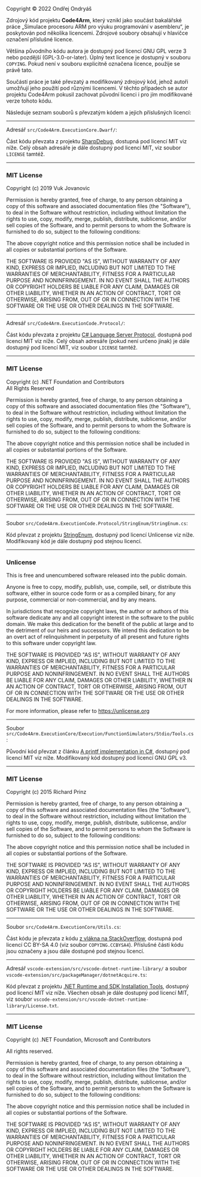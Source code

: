 Copyright © 2022 Ondřej Ondryáš

Zdrojový kód projektu **Code4Arm**, který vznikl jako součást bakalářské práce „Simulace procesoru ARM pro výuku programování v asembleru“, je poskytován pod několika licencemi. Zdrojové soubory obsahují v hlavičce označení příslušné licence.

Většina původního kódu autora je dostupný pod licencí GNU GPL verze 3 nebo pozdější (GPL-3.0-or-later). Úplný text licence je dostupný v souboru `COPYING`. Pokud není v souboru explicitně označena licence, použije se právě tato.

Součástí práce je také převzatý a modifikovaný zdrojový kód, jehož autoři umožňují jeho použití pod různými licencemi. V těchto případech se autor projektu Code4Arm pokusil zachovat původní licenci i pro jím modifikované verze tohoto kódu.

Následuje seznam souborů s převzatým kódem a jejich příslušných licencí:

---

Adresář `src/Code4Arm.ExecutionCore.Dwarf/`: 

Část kódu převzata z projektu [SharpDebug](https://github.com/southpolenator/SharpDebug), dostupná pod licencí MIT viz níže. Celý obsah adresáře je dále dostupný pod licencí MIT, viz soubor `LICENSE` tamtéž.

---

### MIT License

Copyright (c) 2019 Vuk Jovanovic

Permission is hereby granted, free of charge, to any person obtaining a copy of this software and associated documentation files (the "Software"), to deal in the Software without restriction, including without limitation the rights to use, copy, modify, merge, publish, distribute, sublicense, and/or sell copies of the Software, and to permit persons to whom the Software is furnished to do so, subject to the following conditions:

The above copyright notice and this permission notice shall be included in all copies or substantial portions of the Software.

THE SOFTWARE IS PROVIDED "AS IS", WITHOUT WARRANTY OF ANY KIND, EXPRESS OR IMPLIED, INCLUDING BUT NOT LIMITED TO THE WARRANTIES OF MERCHANTABILITY, FITNESS FOR A PARTICULAR PURPOSE AND NONINFRINGEMENT. IN NO EVENT SHALL THE AUTHORS OR COPYRIGHT HOLDERS BE LIABLE FOR ANY CLAIM, DAMAGES OR OTHER LIABILITY, WHETHER IN AN ACTION OF CONTRACT, TORT OR OTHERWISE, ARISING FROM, OUT OF OR IN CONNECTION WITH THE SOFTWARE OR THE USE OR OTHER DEALINGS IN THE SOFTWARE.

---

Adresář `src/Code4Arm.ExecutionCode.Protocol/`:

Část kódu převzata z projektu [C# Language Server Protocol](https://github.com/OmniSharp/csharp-language-server-protocol), dostupná pod licencí MIT viz níže. Celý obsah adresáře (pokud není určeno jinak) je dále dostupný pod licencí MIT, viz soubor `LICENSE` tamtéž.

---

### MIT License

Copyright (c) .NET Foundation and Contributors \
All Rights Reserved

Permission is hereby granted, free of charge, to any person obtaining a copy of this software and associated documentation files (the "Software"), to deal in the Software without restriction, including without limitation the rights to use, copy, modify, merge, publish, distribute, sublicense, and/or sell copies of the Software, and to permit persons to whom the Software is furnished to do so, subject to the following conditions:

The above copyright notice and this permission notice shall be included in all copies or substantial portions of the Software.

THE SOFTWARE IS PROVIDED "AS IS", WITHOUT WARRANTY OF ANY KIND, EXPRESS OR IMPLIED, INCLUDING BUT NOT LIMITED TO THE WARRANTIES OF MERCHANTABILITY, FITNESS FOR A PARTICULAR PURPOSE AND NONINFRINGEMENT. IN NO EVENT SHALL THE AUTHORS OR COPYRIGHT HOLDERS BE LIABLE FOR ANY CLAIM, DAMAGES OR OTHER LIABILITY, WHETHER IN AN ACTION OF CONTRACT, TORT OR OTHERWISE, ARISING FROM, OUT OF OR IN CONNECTION WITH THE SOFTWARE OR THE USE OR OTHER DEALINGS IN THE SOFTWARE.

---

Soubor `src/Code4Arm.ExecutionCode.Protocol/StringEnum/StringEnum.cs`:

Kód převzat z projektu [StringEnum](https://github.com/gerardog/StringEnum), dostupný pod licencí Unlicense viz níže. Modifikovaný kód je dále dostupný pod stejnou licencí.

---

### Unlicense

This is free and unencumbered software released into the public domain.

Anyone is free to copy, modify, publish, use, compile, sell, or
distribute this software, either in source code form or as a compiled
binary, for any purpose, commercial or non-commercial, and by any
means.

In jurisdictions that recognize copyright laws, the author or authors
of this software dedicate any and all copyright interest in the
software to the public domain. We make this dedication for the benefit
of the public at large and to the detriment of our heirs and
successors. We intend this dedication to be an overt act of
relinquishment in perpetuity of all present and future rights to this
software under copyright law.

THE SOFTWARE IS PROVIDED "AS IS", WITHOUT WARRANTY OF ANY KIND,
EXPRESS OR IMPLIED, INCLUDING BUT NOT LIMITED TO THE WARRANTIES OF
MERCHANTABILITY, FITNESS FOR A PARTICULAR PURPOSE AND NONINFRINGEMENT.
IN NO EVENT SHALL THE AUTHORS BE LIABLE FOR ANY CLAIM, DAMAGES OR
OTHER LIABILITY, WHETHER IN AN ACTION OF CONTRACT, TORT OR OTHERWISE,
ARISING FROM, OUT OF OR IN CONNECTION WITH THE SOFTWARE OR THE USE OR
OTHER DEALINGS IN THE SOFTWARE.

For more information, please refer to <https://unlicense.org>

---

Soubor `src/Code4Arm.ExecutionCore/Execution/FunctionSimulators/Stdio/Tools.cs`:

Původní kód převzat z článku [A printf implementation in C#](https://www.codeproject.com/Articles/19274/A-printf-implementation-in-C), dostupný pod licencí MIT viz níže. Modifikovaný kód dostupný pod licencí GNU GPL v3.

---

### MIT License

Copyright (c) 2015 Richard Prinz

Permission is hereby granted, free of charge, to any person obtaining a copy of this software and associated documentation files (the "Software"), to deal in the Software without restriction, including without limitation the rights to use, copy, modify, merge, publish, distribute, sublicense, and/or sell copies of the Software, and to permit persons to whom the Software is furnished to do so, subject to the following conditions:

The above copyright notice and this permission notice shall be included in all copies or substantial portions of the Software.

THE SOFTWARE IS PROVIDED "AS IS", WITHOUT WARRANTY OF ANY KIND, EXPRESS OR IMPLIED, INCLUDING BUT NOT LIMITED TO THE WARRANTIES OF MERCHANTABILITY, FITNESS FOR A PARTICULAR PURPOSE AND NONINFRINGEMENT. IN NO EVENT SHALL THE AUTHORS OR COPYRIGHT HOLDERS BE LIABLE FOR ANY CLAIM, DAMAGES OR OTHER LIABILITY, WHETHER IN AN ACTION OF CONTRACT, TORT OR OTHERWISE, ARISING FROM, OUT OF OR IN CONNECTION WITH THE SOFTWARE OR THE USE OR OTHER DEALINGS IN THE SOFTWARE.

---

Soubor `src/Code4Arm.ExecutionCore/Utils.cs`:

Část kódu je převzata z kódu [z vlákna na StackOverflow](https://stackoverflow.com/a/39872058), dostupná pod licencí CC BY-SA 4.0 (viz soubor `COPYING.CCBYSA4`). Příslušné části kódu jsou označeny a jsou dále dostupné pod stejnou licencí.

---

Adresář `vscode-extension/src/vscode-dotnet-runtime-library/` a soubor `vscode-extension/src/packageManager/dotnetAcquire.ts`:

Kód převzat z projektu [.NET Runtime and SDK Installation Tools](https://github.com/dotnet/vscode-dotnet-runtime), dostupný pod licencí MIT viz níže. Všechen obsah je dále dostupný pod licencí MIT, viz soubor `vscode-extension/src/vscode-dotnet-runtime-library/License.txt`.

---

### MIT License

Copyright (c) .NET Foundation, Microsoft and Contributors

All rights reserved.

Permission is hereby granted, free of charge, to any person obtaining a copy
of this software and associated documentation files (the "Software"), to deal
in the Software without restriction, including without limitation the rights
to use, copy, modify, merge, publish, distribute, sublicense, and/or sell
copies of the Software, and to permit persons to whom the Software is
furnished to do so, subject to the following conditions:

The above copyright notice and this permission notice shall be included in all
copies or substantial portions of the Software.

THE SOFTWARE IS PROVIDED "AS IS", WITHOUT WARRANTY OF ANY KIND, EXPRESS OR
IMPLIED, INCLUDING BUT NOT LIMITED TO THE WARRANTIES OF MERCHANTABILITY,
FITNESS FOR A PARTICULAR PURPOSE AND NONINFRINGEMENT. IN NO EVENT SHALL THE
AUTHORS OR COPYRIGHT HOLDERS BE LIABLE FOR ANY CLAIM, DAMAGES OR OTHER
LIABILITY, WHETHER IN AN ACTION OF CONTRACT, TORT OR OTHERWISE, ARISING FROM,
OUT OF OR IN CONNECTION WITH THE SOFTWARE OR THE USE OR OTHER DEALINGS IN THE
SOFTWARE.
